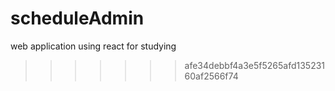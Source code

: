 # scheduleAdmin

web application using react for studying

> > > > > > > afe34debbf4a3e5f5265afd13523160af2566f74
